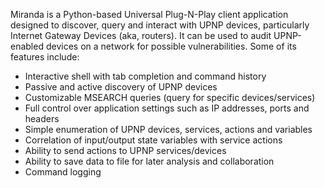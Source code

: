 Miranda is a Python-based Universal Plug-N-Play client application designed to discover, query and interact with UPNP devices, particularly Internet Gateway Devices (aka, routers). It can be used to audit UPNP-enabled devices on a network for possible vulnerabilities. Some of its features include:

  * Interactive shell with tab completion and command history
  * Passive and active discovery of UPNP devices
  * Customizable MSEARCH queries (query for specific devices/services)
  * Full control over application settings such as IP addresses, ports and headers
  * Simple enumeration of UPNP devices, services, actions and variables
  * Correlation of input/output state variables with service actions
  * Ability to send actions to UPNP services/devices
  * Ability to save data to file for later analysis and collaboration
  * Command logging